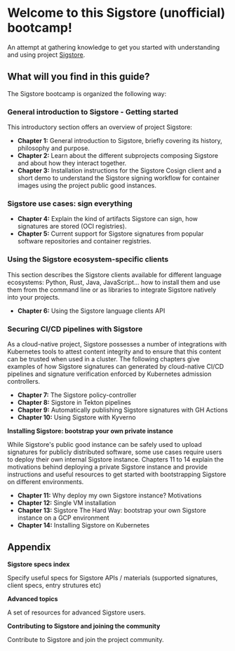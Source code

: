 # Welcome to this Sigstore (unofficial) bootcamp!
An attempt at gathering knowledge to get you started with understanding and using project [Sigstore](https://sigstore.dev).

## What will you find in this guide?

The Sigstore bootcamp is organized the following way:

### General introduction to Sigstore - Getting started

This introductory section offers an overview of project Sigstore:

- **Chapter 1:** General introduction to Sigstore, briefly covering its history, philosophy and purpose.
- **Chapter 2:** Learn about the different subprojects composing Sigstore and about how they interact together.
- **Chapter 3:** Installation instructions for the Sigstore Cosign client and a short demo to understand the Sigstore signing workflow for container images using the project public good instances.

### Sigstore use cases: sign everything

- **Chapter 4:** Explain the kind of artifacts Sigstore can sign, how signatures are stored (OCI registries).
- **Chapter 5:** Current support for Sigstore signatures from popular software repositories and container registries.

### Using the Sigstore ecosystem-specific clients

This section describes the Sigstore clients available for different language ecosystems: Python, Rust, Java, JavaScript...
how to install them and use them from the command line or as libraries to integrate Sigstore natively into your projects.

- **Chapter 6:** Using the Sigstore language clients API

### Securing CI/CD pipelines with Sigstore

As a cloud-native project, Sigstore possesses a number of integrations with Kubernetes tools to attest content integrity
and to ensure that this content can be trusted when used in a cluster.
The following chapters give examples of how Sigstore signatures can generated by cloud-native CI/CD pipelines and signature verification enforced by Kubernetes admission controllers.

- **Chapter 7:** The Sigstore policy-controller
- **Chapter 8:** Sigstore in Tekton pipelines
- **Chapter 9:** Automatically publishing Sigstore signatures with GH Actions
- **Chapter 10:** Using Sigstore with Kyverno

**Installing Sigstore: bootstrap your own private instance**

While Sigstore's public good instance can be safely used to upload signatures for publicly distributed software,
some use cases require users to deploy their own internal Sigstore instance.
Chapters 11 to 14 explain the motivations behind deploying a private Sigstore instance and provide instructions and useful resources
to get started with bootstrapping Sigstore on different environments.

- **Chapter 11:** Why deploy my own Sigstore instance? Motivations
- **Chapter 12:** Single VM installation
- **Chapter 13:** Sigstore The Hard Way: bootstrap your own Sigstore instance on a GCP environment
- **Chapter 14:** Installing Sigstore on Kubernetes

## Appendix

**Sigstore specs index**

Specify useful specs for Sigstore APIs / materials (supported signatures, client specs, entry strutures etc)

**Advanced topics**

A set of resources for advanced Sigstore users.

**Contributing to Sigstore and joining the community**

Contribute to Sigstore and join the project community.

